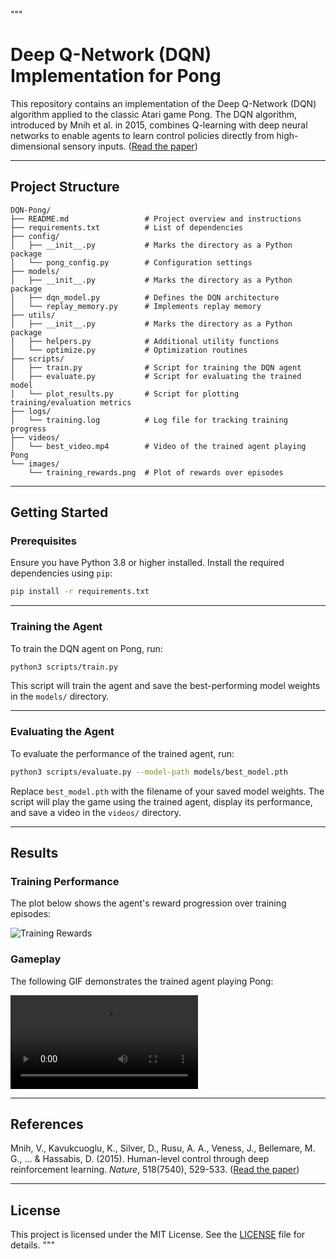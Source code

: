 """
# Deep Q-Network (DQN) Implementation for Pong

This repository contains an implementation of the Deep Q-Network (DQN) algorithm applied to the classic Atari game Pong. The DQN algorithm, introduced by Mnih et al. in 2015, combines Q-learning with deep neural networks to enable agents to learn control policies directly from high-dimensional sensory inputs. ([Read the paper](https://storage.googleapis.com/deepmind-media/dqn/DQNNaturePaper.pdf))

---

## Project Structure

```
DQN-Pong/
├── README.md                 # Project overview and instructions
├── requirements.txt          # List of dependencies
├── config/
│   ├── __init__.py           # Marks the directory as a Python package
│   └── pong_config.py        # Configuration settings
├── models/
│   ├── __init__.py           # Marks the directory as a Python package
│   ├── dqn_model.py          # Defines the DQN architecture
│   └── replay_memory.py      # Implements replay memory
├── utils/
│   ├── __init__.py           # Marks the directory as a Python package
│   ├── helpers.py            # Additional utility functions
│   └── optimize.py           # Optimization routines
├── scripts/
│   ├── train.py              # Script for training the DQN agent
│   ├── evaluate.py           # Script for evaluating the trained model
│   └── plot_results.py       # Script for plotting training/evaluation metrics
├── logs/
│   └── training.log          # Log file for tracking training progress
├── videos/
│   └── best_video.mp4        # Video of the trained agent playing Pong
└── images/
    └── training_rewards.png  # Plot of rewards over episodes
```

---

## Getting Started

### Prerequisites

Ensure you have Python 3.8 or higher installed. Install the required dependencies using `pip`:

```bash
pip install -r requirements.txt
```

---

### Training the Agent

To train the DQN agent on Pong, run:

```bash
python3 scripts/train.py
```

This script will train the agent and save the best-performing model weights in the `models/` directory.

---

### Evaluating the Agent

To evaluate the performance of the trained agent, run:

```bash
python3 scripts/evaluate.py --model-path models/best_model.pth
```

Replace `best_model.pth` with the filename of your saved model weights. The script will play the game using the trained agent, display its performance, and save a video in the `videos/` directory.

---

## Results

### Training Performance

The plot below shows the agent's reward progression over training episodes:

![Training Rewards](images/training_rewards.png)

### Gameplay

The following GIF demonstrates the trained agent playing Pong:

![Agent Playing Pong](videos/best_video.mp4)

---

## References

Mnih, V., Kavukcuoglu, K., Silver, D., Rusu, A. A., Veness, J., Bellemare, M. G., ... & Hassabis, D. (2015). Human-level control through deep reinforcement learning. *Nature*, 518(7540), 529-533. ([Read the paper](https://storage.googleapis.com/deepmind-media/dqn/DQNNaturePaper.pdf))

---

## License

This project is licensed under the MIT License. See the [LICENSE](LICENSE) file for details.
"""
